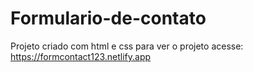 # Formulario-de-contato


Projeto criado com html e css para ver o projeto acesse: https://formcontact123.netlify.app
